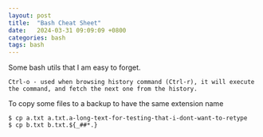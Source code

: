 ```yaml
---
layout: post
title:  "Bash Cheat Sheet"
date:   2024-03-31 09:09:09 +0800
categories: bash
tags: bash
---
```


Some bash utils that I am easy to forget.

```
Ctrl-o - used when browsing history command (Ctrl-r), it will execute the command, and fetch the next one from the history.
```

To copy some files to a backup to have the same extension name
```
$ cp a.txt a.txt.a-long-text-for-testing-that-i-dont-want-to-retype
$ cp b.txt b.txt.${_##*.}
```
